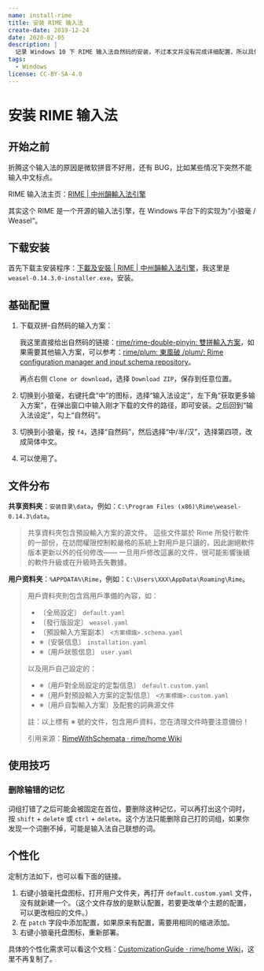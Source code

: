 ```yaml
---
name: install-rime
title: 安装 RIME 输入法
create-date: 2019-12-24
date: 2020-02-05
description: |
  记录 Windows 10 下 RIME 输入法自然码的安装，不过本文并没有完成详细配置，所以具体的操作方法以及配置项请看官方文档 [幫助與反饋 | RIME | 中州韻輸入法引擎](https://rime.im/docs/) 。
tags:
  - Windows
license: CC-BY-SA-4.0
---
```


# 安装 RIME 输入法

## 开始之前

折腾这个输入法的原因是微软拼音不好用，还有 BUG，比如某些情况下突然不能输入中文标点。

RIME 输入法主页：[RIME | 中州韻輸入法引擎](https://rime.im/)

其实这个 RIME 是一个开源的输入法引擎，在 Windows 平台下的实现为“小狼毫 / Weasel”。

## 下载安装

首先下载主安装程序：[下載及安裝 | RIME | 中州韻輸入法引擎](https://rime.im/download/)，我这里是 `weasel-0.14.3.0-installer.exe`，安装。

## 基础配置

1. 下载双拼-自然码的输入方案：

   我这里直接给出自然码的链接：[rime/rime-double-pinyin: 雙拼輸入方案](https://github.com/rime/rime-double-pinyin)，如果需要其他输入方案，可以参考：[rime/plum: 東風破 /plum/: Rime configuration manager and input schema repository](https://github.com/rime/plum)。

   再点右侧 `Clone or download`，选择 `Download ZIP`，保存到任意位置。

2. 切换到小狼毫，右键托盘“中”的图标，选择“输入法设定”，左下角“获取更多输入方案”，在弹出窗口中输入刚才下载的文件的路径，即可安装。之后回到“输入法设定”，勾上“自然码”。

3. 切换到小狼毫，按 `f4`，选择“自然码”，然后选择“中/半/汉”，选择第四项，改成简体中文。

4. 可以使用了。

## 文件分布

**共享资料夹**：`安装目录\data`，例如：`C:\Program Files (x86)\Rime\weasel-0.14.3\data`。

> 共享資料夾包含預設輸入方案的源文件。 這些文件屬於 Rime 所發行軟件的一部份，在訪問權限控制較嚴格的系統上對用戶是只讀的，因此謝絕軟件版本更新以外的任何修改—— 一旦用戶修改這裏的文件，很可能影響後續的軟件升級或在升級時丟失數據。

**用户资料夹**：`%APPDATA%\Rime`，例如：`C:\Users\XXX\AppData\Roaming\Rime`。

> 用戶資料夾則包含爲用戶準備的內容，如：
>
> - 〔全局設定〕 `default.yaml`
> - 〔發行版設定〕 `weasel.yaml`
> - 〔預設輸入方案副本〕 `<方案標識>.schema.yaml`
> - ※〔安裝信息〕 `installation.yaml`
> - ※〔用戶狀態信息〕 `user.yaml`
>
> 以及用戶自己設定的：
>
> - ※〔用戶對全局設定的定製信息〕 `default.custom.yaml`
> - ※〔用戶對預設輸入方案的定製信息〕 `<方案標識>.custom.yaml`
> - ※〔用戶自製輸入方案〕及配套的詞典源文件
>
> 註：以上標有 ※ 號的文件，包含用戶資料，您在清理文件時要注意備份！
>
> 引用来源：[RimeWithSchemata · rime/home Wiki](https://github.com/rime/home/wiki/RimeWithSchemata)

## 使用技巧

### 删除输错的记忆

词组打错了之后可能会被固定在首位，要删除这种记忆，可以再打出这个词时， 按 `shift` + `delete` 或 `ctrl` + `delete`。这个方法只能删除自己打的词组，如果你发现一个词删不掉，可能是输入法自己联想的词。

## 个性化

定制方法如下，也可以看下面的链接。

1. 右键小狼毫托盘图标，打开用户文件夹，再打开 `default.custom.yaml` 文件，没有就新建一个。（这个文件存放的是默认配置，若要更改单个主题的配置，可以更改相应的文件。）
2. 在 `patch` 字段中添加配置，如果原来有配置，需要用相同的缩进添加。
3. 右键小狼毫托盘图标，重新部署。

具体的个性化需求可以看这个文档：[CustomizationGuide · rime/home Wiki](https://github.com/rime/home/wiki/CustomizationGuide)，这里不再复制了。
